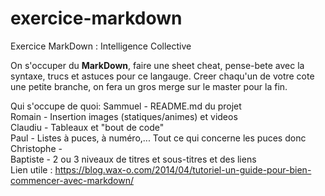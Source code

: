 # exercice-markdown

Exercice MarkDown : Intelligence Collective

On s'occuper du **MarkDown**, faire une sheet cheat, pense-bete avec la syntaxe, trucs et astuces pour ce langauge.
Creer chaqu'un de votre cote une petite branche, on fera un gros merge sur le master pour la fin.

Qui s'occupe de quoi:
Sammuel - README.md du projet   
Romain - Insertion images (statiques/animes) et videos  
Claudiu - Tableaux et "bout de code"  
Paul -  Listes à puces, à numéro,... Tout ce qui concerne les puces donc
Christophe -  
Baptiste - 2 ou 3 niveaux de titres et sous-titres et des liens  
Lien utile : <https://blog.wax-o.com/2014/04/tutoriel-un-guide-pour-bien-commencer-avec-markdown/>
